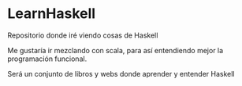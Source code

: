 # LearnHaskell
Repositorio donde iré viendo cosas de Haskell

Me gustaría ir mezclando con scala, para así entendiendo mejor la programación funcional.

Será un conjunto de libros y webs donde aprender y entender Haskell